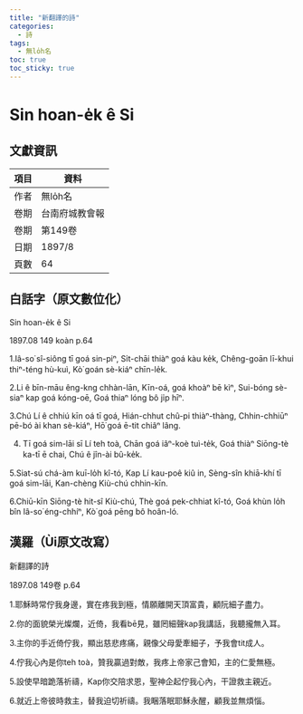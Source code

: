 ```yaml
---
title: "新翻譯的詩"
categories:
  - 詩
tags:
  - 無lo̍h名
toc: true
toc_sticky: true
---
```


# Sin hoan-e̍k ê Si

## 文獻資訊

| 項目 | 資料 |
|---|---|
| 作者 | 無lo̍h名 |
| 卷期 | 台南府城教會報 |
| 卷期 | 第149卷 |
| 日期 | 1897/8 |
| 頁數 | 64 |

## 白話字（原文數位化）

Sin hoan-e̍k ê Si

1897.08 149 koàn p.64

1.Iâ-so͘ sî-siông tī goá sin-piⁿ, Si̍t-chāi thiàⁿ goá kàu ke̍k, Chêng-goān lī-khui thiⁿ-téng hù-kuì, Kò͘ goán sè-kiáⁿ chīn-le̍k.

2.Li ê bīn-māu êng-kng chhàn-lān, Kīn-oá, goá khoàⁿ bē kìⁿ, Sui-bóng sè-siaⁿ kap goá kóng-oē, Goá thiaⁿ lóng bô ji̍p hīⁿ.

3.Chú Lí ê chhiú kīn oá tī goá, Hián-chhut chû-pi thiàⁿ-thàng, Chhin-chhiūⁿ pē-bó ài khan sè-kiáⁿ, Hō͘ goá ē-tit chiâⁿ lâng.

4. Tī goá sim-lāi sī Lí teh toà, Chān goá iâⁿ-koè tuì-te̍k, Goá thiàⁿ Siōng-tè ka-tī ē chai, Chú ê jîn-ài bû-ke̍k.

5.Siat-sú chá-àm kuī-lo̍h kî-tó, Kap Lí kau-poê kiû in, Sèng-sîn khiā-khí tī goá sim-lāi, Kan-chèng Kiù-chú chhin-kīn.

6.Chiū-kīn Siōng-tè hit-sî Kiù-chú, Thè goá pek-chhiat kî-tó, Goá khùn lo̍h bîn Iâ-so͘ éng-chhíⁿ, Kò͘ goá pēng bô hoân-ló.

## 漢羅（Ùi原文改寫）

新翻譯的詩

1897.08 149卷 p.64

1.耶穌時常佇我身邊，實在疼我到極，情願離開天頂富貴，顧阮細子盡力。

2.你的面貌榮光燦爛，近倚，我看bē見，雖罔細聲kap我講話，我聽攏無入耳。

3.主你的手近倚佇我，顯出慈悲疼痛，親像父母愛牽細子，予我會tit成人。

4.佇我心內是你teh toà，贊我贏過對敵，我疼上帝家己會知，主的仁愛無極。

5.設使早暗跪落祈禱，Kap你交陪求恩，聖神企起佇我心內，干證救主親近。

6.就近上帝彼時救主，替我迫切祈禱。我睏落眠耶穌永醒，顧我並無煩惱。
